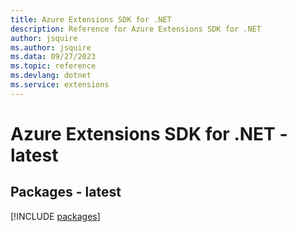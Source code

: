 ```yaml
---
title: Azure Extensions SDK for .NET
description: Reference for Azure Extensions SDK for .NET
author: jsquire
ms.author: jsquire
ms.data: 09/27/2023
ms.topic: reference
ms.devlang: dotnet
ms.service: extensions
---
```

# Azure Extensions SDK for .NET - latest
## Packages - latest
[!INCLUDE [packages](extensions-index.md)]